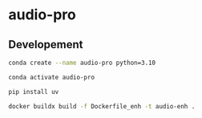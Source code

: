 # audio-pro

## Developement

```bash
conda create --name audio-pro python=3.10

conda activate audio-pro

pip install uv

```

```bash
docker buildx build -f Dockerfile_enh -t audio-enh .

```
